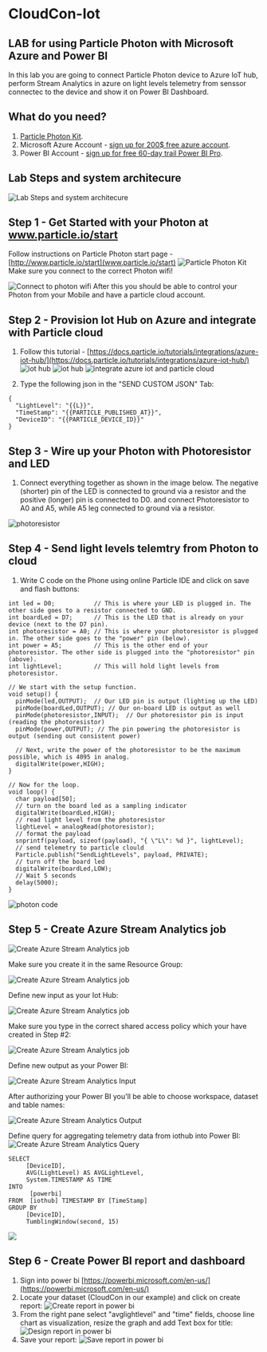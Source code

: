 # CloudCon-Iot
## LAB for using Particle Photon with Microsoft Azure and Power BI

In this lab you are going to connect Particle Photon device to Azure IoT hub, perform Stream Analytics in azure on light levels telemetry from senssor connectec to the device and show it on Power BI Dashboard.

## What do you need?
1. [Particle Photon Kit](https://store.particle.io/products/photon-kit).
2. Microsoft Azure Account - [sign up for 200$ free azure account](https://azure.microsoft.com/en-us/free/).
3. Power BI Account - [sign up for free 60-day trail Power BI Pro](https://powerbi.microsoft.com/en-us/get-started/).

## Lab Steps and system architecure
![Lab Steps and system architecure](img/Lab.png)

## Step 1 - Get Started with your Photon at www.particle.io/start
Follow instructions on Particle Photon start page - [http://www.particle.io/start](www.particle.io/start)
![Particle Photon Kit](img/photon-kit-new.jpg)
Make sure you connect to the correct Photon wifi!

![Connect to photon wifi](img/photon3.jpeg)
After this you should be able to control your Photon from your Mobile and have a particle cloud account.

## Step 2 - Provision Iot Hub on Azure and integrate with Particle cloud
1. Follow this tutorial - [https://docs.particle.io/tutorials/integrations/azure-iot-hub/](https://docs.particle.io/tutorials/integrations/azure-iot-hub/)
![iot hub](img/iothub1.png)
![iot hub](img/iothub2.png)
![integrate azure iot and particle cloud](img/particle1.png)

2. Type the following json in the "SEND CUSTOM JSON" Tab:
```
{
  "LightLevel": "{{L}}",
  "TimeStamp": "{{PARTICLE_PUBLISHED_AT}}",
  "DeviceID": "{{PARTICLE_DEVICE_ID}}"
}
```
## Step 3 - Wire up your Photon with Photoresistor and LED
1. Connect everything together as shown in the image below. The negative (shorter) pin of the LED is connected to ground via a resistor and the positive (longer) pin is connected to D0.
and connect Photoresistor to A0 and A5, while A5 leg connected to ground via a resistor.

![photoresistor](img/photon-photoresistor-fritzing.png)

## Step 4 - Send light levels telemtry from Photon to cloud
1. Write C code on the Phone using online Particle IDE and click on save and flash buttons:
```
int led = D0;           // This is where your LED is plugged in. The other side goes to a resistor connected to GND.
int boardLed = D7;      // This is the LED that is already on your device (next to the D7 pin).
int photoresistor = A0; // This is where your photoresistor is plugged in. The other side goes to the "power" pin (below).
int power = A5;         // This is the other end of your photoresistor. The other side is plugged into the "photoresistor" pin (above).
int lightLevel;         // This will hold light levels from photoresistor.

// We start with the setup function.
void setup() {
  pinMode(led,OUTPUT);  // Our LED pin is output (lighting up the LED)
  pinMode(boardLed,OUTPUT); // Our on-board LED is output as well
  pinMode(photoresistor,INPUT);  // Our photoresistor pin is input (reading the photoresistor)
  pinMode(power,OUTPUT); // The pin powering the photoresistor is output (sending out consistent power)

  // Next, write the power of the photoresistor to be the maximum possible, which is 4095 in analog.
  digitalWrite(power,HIGH);
}

// Now for the loop.
void loop() {
  char payload[50];
  // turn on the board led as a sampling indicator
  digitalWrite(boardLed,HIGH);
  // read light level from the photoresistor
  lightLevel = analogRead(photoresistor);
  // format the payload
  snprintf(payload, sizeof(payload), "{ \"L\": %d }", lightLevel);
  // send telemetry to particle clould
  Particle.publish("SendLightLevels", payload, PRIVATE);
  // turn off the board led
  digitalWrite(boardLed,LOW);
  // Wait 5 seconds
  delay(5000); 
}
```
![photon code](img/photon2.png)

## Step 5 - Create Azure Stream Analytics job
![Create Azure Stream Analytics job](img/StreamAnalytics1.png)

Make sure you create it in the same Resource Group:

![Create Azure Stream Analytics job](img/StreamAnalytics2.png)

Define new input as your Iot Hub:

![Create Azure Stream Analytics job](img/StreamAnalytics3.png)

Make sure you type in the correct shared access policy which your have created in Step #2:

![Create Azure Stream Analytics job](img/StreamAnalytics4.png)


Define new output as your Power BI:

![Create Azure Stream Analytics Input](img/StreamAnalytics5.png)

After authorizing your Power BI you'll be able to choose workspace, dataset and table names:

![Create Azure Stream Analytics Output](img/StreamAnalytics6.png)

Define query for aggregating telemetry data from iothub into Power BI:
![Create Azure Stream Analytics Query](img/StreamAnalytics7.png)

```
SELECT
     [DeviceID],
     AVG(LightLevel) AS AVGLightLevel,
     System.TIMESTAMP AS TIME
INTO
      [powerbi]
FROM  [iothub] TIMESTAMP BY [TimeStamp]
GROUP BY 
     [DeviceID],
     TumblingWindow(second, 15)
```
![](img/StreamAnalytics8.png)


## Step 6 - Create Power BI report and dashboard
1. Sign into power bi [https://powerbi.microsoft.com/en-us/](https://powerbi.microsoft.com/en-us/)
2. Locate your dataset (CloudCon in our example) and click on create report:
![Create report in power bi](img/powerbi1.png)
3. From the right pane select "avglightlevel" and "time" fields, choose line chart as visualization, resize the graph and add Text box for title:
![Design report in power bi](img/powerbi2.png)
4. Save your report:
![Save report in power bi](img/powerbi3.png)



